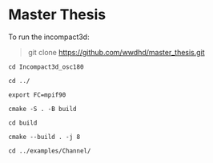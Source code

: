 # Master Thesis

To run the incompact3d:

>git clone https://github.com/wwdhd/master_thesis.git


`cd Incompact3d_osc180`

`cd ../`

`export FC=mpif90`

`cmake -S . -B build`

`cd build`

`cmake --build . -j 8`

`cd ../examples/Channel/`
